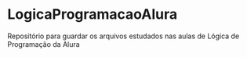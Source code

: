 # LogicaProgramacaoAlura
Repositório para guardar os arquivos estudados nas aulas de Lógica de Programação da Alura
